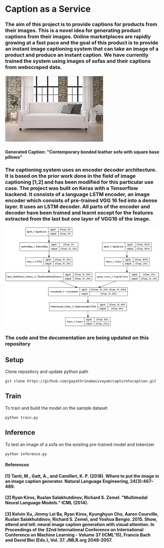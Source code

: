# Caption as a Service

### The aim of this project is to provide captions for products from their images. This is a novel idea for generating product captions from their images. Online marketplaces are rapidly growing at a fast pace and the goal of this product is to provide an instant image captioning system that can take an image of a product and produce an instant caption. We have currently trained the system using images of sofas and their captions from webscraped data.

![Contemporary bonded leather sofa with square base pillows](/download.png)
#### Generated Caption: "Contemporary bonded leather sofa with square base pillows"

### The captioning system uses an encoder decoder architecture. It is based on the prior work done in the field of image captioning [1,2] and has been modified for this particular use case. The project was built on Keras with a Tensorflow backend. It consists of a language LSTM encoder, an image encoder which consists of pre-trained VGG 16 fed into a dense layer. It uses an LSTM decoder. All parts of the encoder and decoder have been trained and learnt except for the features extracted from the last but one layer of VGG16 of the image. 

![Model](/model.png)

### The code and the documentation are being updated on this repository

## Setup
Clone repository and update python path
```
git clone https://github.com/gayathrinamasivayam/capturetocaption.git

```
## Train
To train and build the model on the sample dataset
```
python train.py
```
## Inference
To test an image of a sofa on the existing pre-trained model and tokenizer
```
python inference.py 
```
#### References
#### [1] Tanti, M., Gatt, A., and Camilleri, K. P. (2018). Where to put the image in an image caption generator. Natural Language Engineering, 24(3):467–489.
#### [2] Ryan Kiros, Ruslan Salakhutdinov, Richard S. Zemel. "Multimodal Neural Language Models." ICML (2014).
#### [3] Kelvin Xu, Jimmy Lei Ba, Ryan Kiros, Kyunghyun Cho, Aaron Courville, Ruslan Salakhutdinov, Richard S. Zemel, and Yoshua Bengio. 2015. Show, attend and tell: neural image caption generation with visual attention. In Proceedings of the 32nd International Conference on International Conference on Machine Learning - Volume 37 (ICML'15), Francis Bach and David Blei (Eds.), Vol. 37. JMLR.org 2048-2057.



